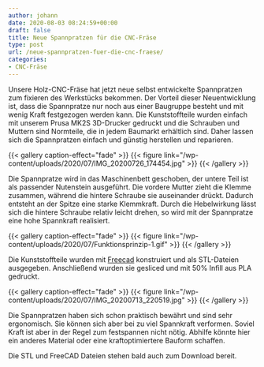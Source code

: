 ```yaml
---
author: johann
date: 2020-08-03 08:24:59+00:00
draft: false
title: Neue Spannpratzen für die CNC-Fräse
type: post
url: /neue-spannpratzen-fuer-die-cnc-fraese/
categories:
- CNC-Fräse
---
```


Unsere Holz-CNC-Fräse hat jetzt neue selbst entwickelte Spannpratzen zum fixieren des Werkstücks bekommen. Der Vorteil dieser Neuentwicklung ist, dass die Spannpratze nur noch aus einer Baugruppe besteht und mit wenig Kraft festgezogen werden kann. Die Kunststoffteile wurden einfach mit unserem Prusa MK2S 3D-Drucker gedruckt und die Schrauben und Muttern sind Normteile,  die in jedem Baumarkt erhältlich sind. Daher lassen sich die Spannpratzen einfach und günstig herstellen und reparieren.

<!--more-->

{{< gallery caption-effect="fade" >}}
  {{< figure link="/wp-content/uploads/2020/07/IMG_20200726_174454.jpg" >}}
{{< /gallery >}}


Die Spannpratze wird in das Maschinenbett geschoben, der untere Teil ist als passender Nutenstein ausgeführt. Die vordere Mutter zieht die Klemme zusammen, während die hintere Schraube sie auseinander drückt. Dadurch entsteht an der Spitze eine starke Klemmkraft. Durch die Hebelwirkung lässt sich die hintere Schraube relativ leicht drehen, so wird mit der Spannpratze eine hohe Spannkraft realisiert.

{{< gallery caption-effect="fade" >}}
  {{< figure link="/wp-content/uploads/2020/07/Funktionsprinzip-1.gif" >}}
{{< /gallery >}}

Die Kunststoffteile wurden mit [Freecad](https://www.freecadweb.org/?lang=de) konstruiert und als STL-Dateien ausgegeben. Anschließend wurden sie gesliced und mit 50% Infill aus PLA gedruckt.

{{< gallery caption-effect="fade" >}}
  {{< figure link="/wp-content/uploads/2020/07/IMG_20200713_220519.jpg" >}}
{{< /gallery >}}

Die Spannpratzen haben sich schon praktisch bewährt und sind sehr ergonomisch. Sie können sich aber bei zu viel Spannkraft verformen. Soviel Kraft ist aber in der Regel zum festspannen nicht nötig. Abhilfe könnte hier ein anderes Material oder eine kraftoptimiertere Bauform schaffen.  
  
Die STL und FreeCAD Dateien stehen bald auch zum Download bereit.

